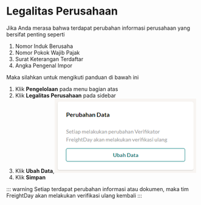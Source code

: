 # Legalitas Perusahaan
Jika Anda merasa bahwa terdapat perubahan informasi perusahaan yang bersifat penting seperti
1. Nomor Induk Berusaha
2. Nomor Pokok Wajib Pajak
3. Surat Keterangan Terdaftar
4. Angka Pengenal Impor

Maka silahkan untuk mengikuti panduan di bawah ini
1. Klik **Pengelolaan** pada menu bagian atas
2. Klik **Legalitas Perusahaan** pada sidebar
3. Klik **Ubah Data**,![](%20.png)
4. Klik **Simpan**

::: warning
Setiap terdapat perubahan informasi atau dokumen, maka tim FreightDay akan melakukan verifikasi ulang kembali
:::